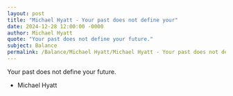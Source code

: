 ```yaml
---
layout: post
title: "Michael Hyatt - Your past does not define your"
date: 2024-12-28 12:00:00 -0000
author: Michael Hyatt
quote: "Your past does not define your future."
subject: Balance
permalink: /Balance/Michael Hyatt/Michael Hyatt - Your past does not define your
---
```


Your past does not define your future.

- Michael Hyatt
